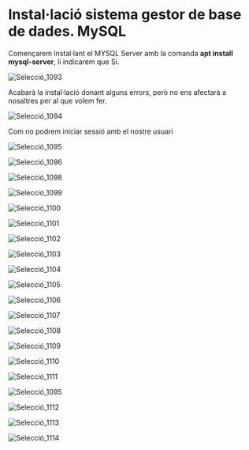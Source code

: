 # Instal·lació sistema gestor de base de dades. MySQL

Començarem instal·lant el MYSQL Server amb la comanda **apt install mysql-server**, li indicarem que Sí.

![Selecció_1093](https://user-images.githubusercontent.com/91249151/155302043-05e4211c-d0ca-4959-94db-917f8871cf96.png)

Acabarà la instal·lació donant alguns errors, però no ens afectarà a nosaltres per al que volem fer.

![Selecció_1094](https://user-images.githubusercontent.com/91249151/155302575-3ec9045c-8904-4ad1-8212-c01089af7a65.png)

Com no podrem iniciar sessió amb el nostre usuari

![Selecció_1095](https://user-images.githubusercontent.com/91249151/155303908-2f5f1a02-661a-4218-988d-6eb4de063f8e.png)



![Selecció_1096](https://user-images.githubusercontent.com/91249151/155304131-3461de9f-7aa5-491e-864a-e38abb11b687.png)



![Selecció_1098](https://user-images.githubusercontent.com/91249151/155306057-bd714443-5384-4cb4-9a25-0882fe7ab05f.png)


![Selecció_1099](https://user-images.githubusercontent.com/91249151/155307587-e488a3a6-c8f3-420a-be5e-428da88894a0.png)


![Selecció_1100](https://user-images.githubusercontent.com/91249151/155310036-c0f6bfe2-0c1e-4b7e-8f00-8bce15443fb1.png)

![Selecció_1101](https://user-images.githubusercontent.com/91249151/155310768-034e3b99-89f2-49fb-98cf-2088520743b5.png)

![Selecció_1102](https://user-images.githubusercontent.com/91249151/155310779-fa337d77-9617-4e4c-b082-9a4893374db2.png)

![Selecció_1103](https://user-images.githubusercontent.com/91249151/155310803-fb349ca9-082f-4588-a0a3-46893ba8903e.png)

![Selecció_1104](https://user-images.githubusercontent.com/91249151/155310832-298e5d9c-1675-4e61-ab39-13b17561a022.png)

![Selecció_1105](https://user-images.githubusercontent.com/91249151/155310851-7feb10cc-dba4-42da-bb04-bdf1cca18f16.png)

![Selecció_1106](https://user-images.githubusercontent.com/91249151/155310867-e71052fc-3b88-4f35-a9ab-8f95c57e600b.png)

![Selecció_1107](https://user-images.githubusercontent.com/91249151/155310880-78400ad2-d2d5-4d46-a239-676eb6d17473.png)

![Selecció_1108](https://user-images.githubusercontent.com/91249151/155311299-89773416-0299-4ead-864e-879675f98854.png)

![Selecció_1109](https://user-images.githubusercontent.com/91249151/155311321-8e5ac91e-3ea9-410a-9dc3-1f9ec3d36f03.png)

![Selecció_1110](https://user-images.githubusercontent.com/91249151/155311759-4c0d4adc-14a1-46a7-af67-d554cd937bf3.png)

![Selecció_1111](https://user-images.githubusercontent.com/91249151/155312190-8e2c69c8-6170-4645-afb7-3a7ddbf278de.png)

![Selecció_1095](https://user-images.githubusercontent.com/91249151/155312191-bf4b69b6-d5a0-40e6-988e-dbcd348ab232.png)

![Selecció_1112](https://user-images.githubusercontent.com/91249151/155313001-5035dabe-3282-42f0-b121-d0b4bfeedc70.png)

![Selecció_1113](https://user-images.githubusercontent.com/91249151/155313010-7ea8d153-0839-470b-a002-cd2dc2870420.png)

![Selecció_1114](https://user-images.githubusercontent.com/91249151/155313022-3f8325d2-ef86-4250-b18d-d6255cbfd519.png)


